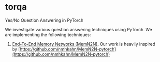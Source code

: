# torqa
Yes/No Question Answering in PyTorch

We investigate various question answering techniques using PyTorch. We are implementing the following techniques:

1. [End-To-End Memory Networks (MemN2N)](https://arxiv.org/abs/1503.08895). Our work is heavily inspired by [https://github.com/nmhkahn/MemN2N-pytorch](https://github.com/nmhkahn/MemN2N-pytorch)
